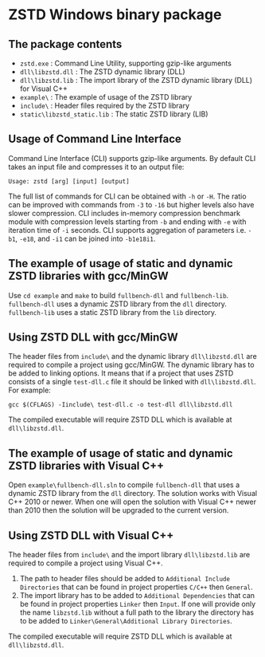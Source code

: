 # ZSTD Windows binary package

## The package contents

- `zstd.exe` : Command Line Utility, supporting gzip-like arguments
- `dll\libzstd.dll` : The ZSTD dynamic library (DLL)
- `dll\libzstd.lib` : The import library of the ZSTD dynamic library (DLL) for Visual C++
- `example\` : The example of usage of the ZSTD library
- `include\` : Header files required by the ZSTD library
- `static\libzstd_static.lib` : The static ZSTD library (LIB)

## Usage of Command Line Interface

Command Line Interface (CLI) supports gzip-like arguments.
By default CLI takes an input file and compresses it to an output file:

    Usage: zstd [arg] [input] [output]

The full list of commands for CLI can be obtained with `-h` or `-H`. The ratio can
be improved with commands from `-3` to `-16` but higher levels also have slower
compression. CLI includes in-memory compression benchmark module with compression
levels starting from `-b` and ending with `-e` with iteration time of `-i` seconds.
CLI supports aggregation of parameters i.e. `-b1`, `-e18`, and `-i1` can be joined
into `-b1e18i1`.

## The example of usage of static and dynamic ZSTD libraries with gcc/MinGW

Use `cd example` and `make` to build `fullbench-dll` and `fullbench-lib`.
`fullbench-dll` uses a dynamic ZSTD library from the `dll` directory.
`fullbench-lib` uses a static ZSTD library from the `lib` directory.

## Using ZSTD DLL with gcc/MinGW

The header files from `include\` and the dynamic library `dll\libzstd.dll`
are required to compile a project using gcc/MinGW.
The dynamic library has to be added to linking options.
It means that if a project that uses ZSTD consists of a single `test-dll.c`
file it should be linked with `dll\libzstd.dll`. For example:

    gcc $(CFLAGS) -Iinclude\ test-dll.c -o test-dll dll\libzstd.dll

The compiled executable will require ZSTD DLL which is available at `dll\libzstd.dll`.

## The example of usage of static and dynamic ZSTD libraries with Visual C++

Open `example\fullbench-dll.sln` to compile `fullbench-dll` that uses a
dynamic ZSTD library from the `dll` directory. The solution works with Visual C++
2010 or newer. When one will open the solution with Visual C++ newer than 2010
then the solution will be upgraded to the current version.

## Using ZSTD DLL with Visual C++

The header files from `include\` and the import library `dll\libzstd.lib`
are required to compile a project using Visual C++.

1. The path to header files should be added to `Additional Include Directories` that can
   be found in project properties `C/C++` then `General`.
2. The import library has to be added to `Additional Dependencies` that can
   be found in project properties `Linker` then `Input`.
   If one will provide only the name `libzstd.lib` without a full path to the library
   the directory has to be added to `Linker\General\Additional Library Directories`.

The compiled executable will require ZSTD DLL which is available at `dll\libzstd.dll`.
